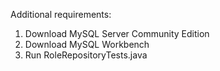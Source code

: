 Additional requirements:
1) Download MySQL Server Community Edition
2) Download MySQL Workbench
3) Run RoleRepositoryTests.java

